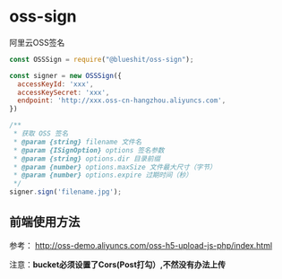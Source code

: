 # oss-sign

阿里云OSS签名

```javascript
const OSSSign = require("@blueshit/oss-sign");

const signer = new OSSSign({
  accessKeyId: 'xxx',
  accessKeySecret: 'xxx',
  endpoint: 'http://xxx.oss-cn-hangzhou.aliyuncs.com',
})

/**
 * 获取 OSS 签名
 * @param {string} filename 文件名
 * @param {ISignOption} options 签名参数
 * @param {string} options.dir 目录前缀
 * @param {number} options.maxSize 文件最大尺寸（字节）
 * @param {number} options.expire 过期时间（秒）
 */
signer.sign('filename.jpg');
```

## 前端使用方法

参考： http://oss-demo.aliyuncs.com/oss-h5-upload-js-php/index.html

注意：**bucket必须设置了Cors(Post打勾）,不然没有办法上传**
